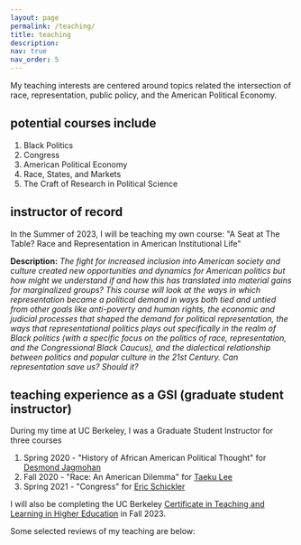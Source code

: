 ```yaml
---
layout: page
permalink: /teaching/
title: teaching
description: 
nav: true
nav_order: 5
---
```


My teaching interests are centered around topics related the intersection of race, representation, public policy, and the American Political Economy.  

## potential courses include 
1. Black Politics
2. Congress
3. American Political Economy
4. Race, States, and Markets
5. The Craft of Research in Political Science

## instructor of record
In the Summer of 2023, I will be teaching my own course: "A Seat at The Table? Race and Representation in American Institutional Life"

**Description:** *The fight for increased inclusion into American society and culture created new opportunities and dynamics for American politics but how might we understand if and how this has translated into material gains for marginalized groups? This course will look at the ways in which representation became a political demand in ways both tied and untied from other goals like anti-poverty and human rights, the economic and judicial processes that shaped the demand for political representation, the ways that representational politics plays out specifically in the realm of Black politics (with a specific focus on the politics of race, representation, and the Congressional Black Caucus), and the dialectical relationship between politics and popular culture in the 21st Century. Can representation save us? Should it?*
  
## teaching experience as a GSI (graduate student instructor)
  During my time at UC Berkeley, I was a Graduate Student Instructor for three courses
1. Spring 2020 - "History of African American Political Thought" for [Desmond Jagmohan](https://polisci.berkeley.edu/people/person/desmond-jagmohan)
2. Fall 2020 - "Race: An American Dilemma" for [Taeku Lee](https://www.gov.harvard.edu/directory/taeku-lee/)
3. Spring 2021 - "Congress" for [Eric Schickler](https://polisci.berkeley.edu/people/person/eric-schickler)



I will also be completing the UC Berkeley [Certificate in Teaching and Learning in Higher Education](https://gsi.berkeley.edu/programs-services/certificate-program/) in Fall 2023. 

Some selected reviews of my teaching are below: 
